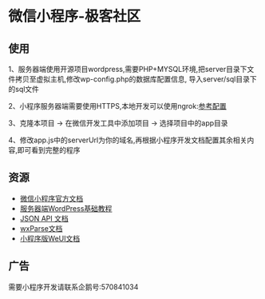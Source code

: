 # 微信小程序-极客社区

## 使用
1、服务器端使用开源项目wordpress,需要PHP+MYSQL环境,把server目录下文件拷贝至虚拟主机,修改wp-config.php的数据库配置信息,
导入server/sql目录下的sql文件

2、小程序服务器端需要使用HTTPS,本地开发可以使用ngrok:[参考配置](http://www.ittun.com/)

3、克隆本项目 -> 在微信开发工具中添加项目 -> 选择项目中的app目录

4、修改app.js中的serverUrl为你的域名,再根据小程序开发文档配置其余相关内容,即可看到完整的程序

## 资源

* [微信小程序官方文档](https://mp.weixin.qq.com/debug/wxadoc/dev/?t=201715)
* [服务器端WordPress基础教程](https://codex.wordpress.org/zh-cn:Main_Page)
* [JSON API 文档](https://wordpress.org/plugins/json-api/)
* [wxParse文档](https://github.com/icindy/wxParse)
* [小程序版WeUI文档](https://github.com/weui/weui-wxss)

## 广告

需要小程序开发请联系企鹅号:570841034